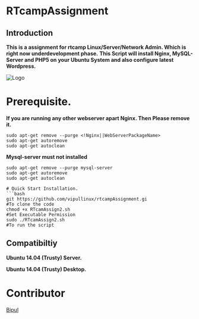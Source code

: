RTcampAssignment
==================

## Introduction

**This is a assignment for rtcamp Linux/Server/Network Admin. Which is right now underdevelopment phase.**
**This Script will install Nginx, MySQL-Server and PHP5 on your Ubuntu System and also configure latest Wordpress.** 


![Logo](http://i59.tinypic.com/29pw3yb.jpg)


# Prerequisite.

**If you are running any other webserver apart Nginx. Then Please remove it.**
```
sudo apt-get remove --purge <!Nginx||WebServerPackageName>
sudo apt-get autoremove
sudo apt-get autoclean
```
**Mysql-server must not installed**
```
sudo apt-get remove --purge mysql-server
sudo apt-get autoremove
sudo apt-get autoclean

# Quick Start Installation.
```bash
git https://github.com/vipullinux/rtcampAssignment.gi		              #To clone the code 
chmod +x RTcamAssign2.sh                                              #Set Executable Permission
sudo ./RTcamAssign2.sh                                                #To run the script
```

## Compatibiltiy

**Ubuntu 14.04 (Trusty) Server.**

**Ubuntu 14.04 (Trusty) Desktop.**

# Contributor
[Bipul](https://wiki.ubuntu.com/Bipul)
